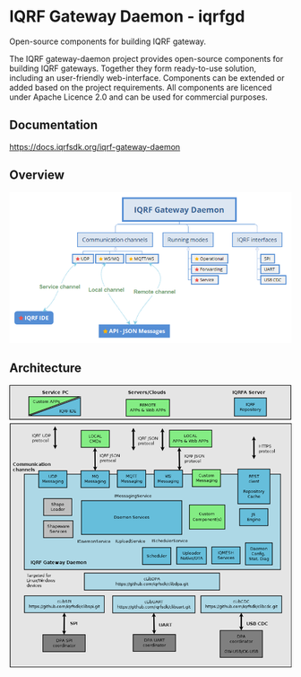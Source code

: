 # IQRF Gateway Daemon - iqrfgd

Open-source components for building IQRF gateway.

The IQRF gateway-daemon project provides open-source components for building IQRF gateways. 
Together they form ready-to-use solution, including an user-friendly web-interface. 
Components can be extended or added based on the project requirements. All components 
are licenced under Apache Licence 2.0 and can be used for commercial purposes.

## Documentation

https://docs.iqrfsdk.org/iqrf-gateway-daemon

## Overview

![Overview](docs/images/iqrfgd-overview.png)

## Architecture

![Architecture](docs/images/iqrfgd-components.png)
